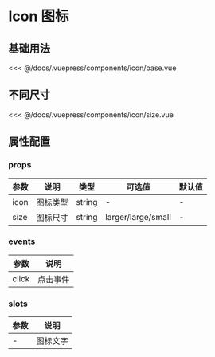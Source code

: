 # Icon 图标

## 基础用法
<source-block>
  <icon-base />
  <<< @/docs/.vuepress/components/icon/base.vue
</source-block>

## 不同尺寸
<source-block>
  <icon-size />
  <<< @/docs/.vuepress/components/icon/size.vue
</source-block>


## 属性配置

### props
| 参数 | 说明    | 类型 | 可选值  | 默认值   |
|---------- |-------- |---------- |-------------  |-------- |
| icon|  图标类型   |  string |    -   |   -  |
| size|   图标尺寸  |  string  |    larger/large/small   |   -  |


### events
| 参数 | 说明    |
|---------- |-------- |
| click|   点击事件  |

### slots
| 参数 | 说明    |
|----- |----- |
| - | 图标文字 |
